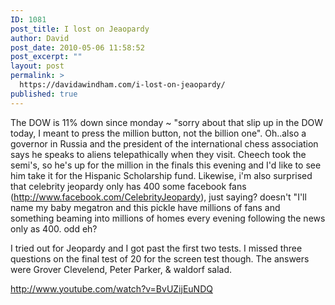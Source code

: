 ```yaml
---
ID: 1081
post_title: I lost on Jeaopardy
author: David
post_date: 2010-05-06 11:58:52
post_excerpt: ""
layout: post
permalink: >
  https://davidawindham.com/i-lost-on-jeaopardy/
published: true
---
```

The DOW is 11% down since monday ~ "sorry about that slip up in the DOW today, I meant to press the million button, not the billion one".  Oh..also a governor in Russia and the president of the international chess association says he speaks to aliens telepathically when they visit. Cheech took the semi's, so he's up for the million in the finals this evening and I'd like to see him take it for the Hispanic Scholarship fund. Likewise, i'm also surprised that celebrity jeopardy only has 400 some facebook fans (<a href="http://www.facebook.com/CelebrityJeopardy">http://www.facebook.com/CelebrityJeopardy</a>), just saying? doesn't "I'll name my baby megatron and this pickle have millions of fans and something beaming into millions of homes every evening following the news only as 400. odd eh?

I tried out for Jeopardy and I got past the first two tests. I missed three questions on the final test of 20 for the screen test though. The answers were Grover Clevelend, Peter Parker, & waldorf salad. 

http://www.youtube.com/watch?v=BvUZijEuNDQ